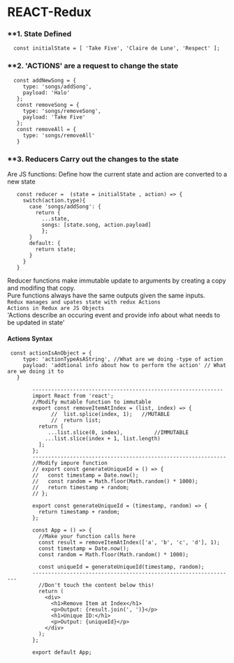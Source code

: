 # REACT-Redux

### **1. State Defined
      const initialState = [ 'Take Five', 'Claire de Lune', 'Respect' ];
### **2. 'ACTIONS' are a request to change the state 
      const addNewSong = {
         type: 'songs/addSong',
         payload: 'Halo'
       };
       const removeSong = {
         type: 'songs/removeSong',
         payload: 'Take Five'
       };
       const removeAll = {
         type: 'songs/removeAll'
       }

### **3. Reducers Carry out the changes to the state
 Are JS functions: Define how the current state and action are converted to a new state</br>
 
       const reducer =  (state = initialState , action) => {
         switch(action.type){
           case 'songs/addSong': {
             return {
               ...state,
               songs: [state.song, action.payload]
               };
           }
           default: {
             return state;
           }
         }
       }
Reducer functions make immutable update to arguments by creating a copy and modifing that copy.</br>
Pure functions always have the same outputs given the same inputs.</br>
 `Redux manages and upates state with redux Actions`</br>
 `Actions in Redux are JS Objects`</br>
 'Actions describe an occuring event and provide info about what needs to be updated in state'</br>
 #### Actions Syntax
 
     const actionIsAnObject = {
         type: 'actionTypeAsAString', //What are we doing -type of action
         payload: 'addtional info about how to perform the action' // What are we doing it to 
       }

            -------------------------------------------------------------
            import React from 'react';
            //Modify mutable function to immutable
            export const removeItemAtIndex = (list, index) => {
                  //  list.splice(index, 1);   //MUTABLE
                  //  return list;
              return [
                 ...list.slice(0, index),          //IMMUTABLE
                ...list.slice(index + 1, list.length)
              ]; 
            };
            --------------------------------------------------------------
            //Modify impure function
            // export const generateUniqueId = () => {
            //   const timestamp = Date.now();
            //   const random = Math.floor(Math.random() * 1000);
            //   return timestamp + random;
            // };
            
            export const generateUniqueId = (timestamp, random) => {
              return timestamp + random;
            };
            
            const App = () => {
              //Make your function calls here
              const result = removeItemAtIndex(['a', 'b', 'c', 'd'], 1);
              const timestamp = Date.now();
              const random = Math.floor(Math.random() * 1000);
              
              const uniqueId = generateUniqueId(timestamp, random);
            -----------------------------------------------------------------
              //Don't touch the content below this!
              return (
                <div>
                  <h1>Remove Item at Index</h1>
                  <p>Output: {result.join(', ')}</p>
                  <h1>Unique ID:</h1>
                  <p>Output: {uniqueId}</p>
                </div>
              );
            };
            
            export default App;
